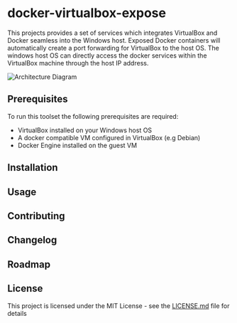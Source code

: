 # docker-virtualbox-expose

This projects provides a set of services which integrates VirtualBox and Docker seamless into the Windows host.
Exposed Docker containers will automatically create a port forwarding for VirtualBox to the host OS.
The windows host OS can directly access the docker services within the VirtualBox machine through the host IP address.

![Architecture Diagram](../master/Architecture-Overview.png)

## Prerequisites

To run this toolset the following prerequisites are required:
- VirtualBox installed on your Windows host OS
- A docker compatible VM configured in VirtualBox (e.g Debian)
- Docker Engine installed on the guest VM

## Installation

## Usage

## Contributing

## Changelog

## Roadmap

## License

This project is licensed under the MIT License - see the [LICENSE.md](../master/LICENSE) file for details
